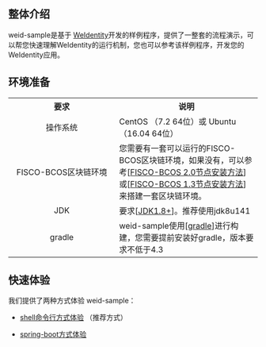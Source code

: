 ## 整体介绍

weid-sample是基于 [WeIdentity](https://weidentity.readthedocs.io/zh_CN/latest/README.html)开发的样例程序，提供了一整套的流程演示，可以帮您快速理解WeIdentity的运行机制，您也可以参考该样例程序，开发您的WeIdentity应用。

## 环境准备

<table style="width:100%;border-collapse:collapse">
 <tr>
  <th width="200">要求</th>
  <th>说明</th>
 </tr>
 <tr>
  <td  align="center">操作系统 </td>
  <td>CentOS （7.2 64位）或 Ubuntu（16.04 64位） </td>
 </tr>
 <tr>
  <td  align="center">FISCO-BCOS区块链环境 </td>
  <td>您需要有一套可以运行的FISCO-BCOS区块链环境，如果没有，可以参考[<a href='https://fisco-bcos-documentation.readthedocs.io/zh_CN/latest/docs/installation.html'>FISCO-BCOS 2.0节点安装方法</a>]或[<a href='https://fisco-bcos-documentation.readthedocs.io/zh_CN/release-1.3/docs/tools/index.html'>FISCO-BCOS 1.3节点安装方法</a>]来搭建一套区块链环境。 </td>
 </tr>
 <tr>
  <td  align="center">JDK</td>
  <td>要求[<a href='https://www.oracle.com/technetwork/java/javase/downloads/jdk8-downloads-2133151.html'>JDK1.8+</a>]。推荐使用jdk8u141</td>
 </tr>
 <tr>
  <td  align="center">gradle</td>
  <td>weid-sample使用[<a href='https://gradle.org/'>gradle</a>]进行构建，您需要提前安装好gradle，版本要求不低于4.3 </td>
 </tr>
</table>


## 快速体验

我们提供了两种方式体验 weid-sample：

* [shell命令行方式体验](./docs/experience-by-command.md) （推荐方式）

* [spring-boot方式体验](./docs/experience-by-springboot.md)

